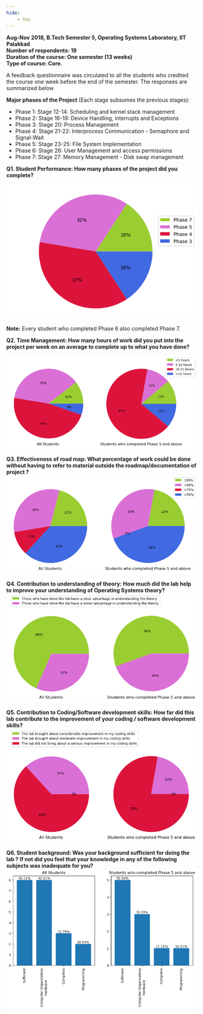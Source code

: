 ```yaml
---
hide:
    - toc
---
```

**Aug-Nov 2018, B.Tech Semester 5, Operating Systems Laboratory, IIT Palakkad**  
**Number of respondents: 19**  
**Duration of the course: One semester (13 weeks)**  
**Type of course: Core.**  
  

A feedback questionnaire was circulated to all the students who credited the course one week before the end of the semester. The responses are summarized below

**Major phases of the Project** (Each stage subsumes the previous stages):  

*   Phase 1: Stage 12-14: Scheduling and kernel stack management
*   Phase 2: Stage 16-19: Device Handling, interrupts and Exceptions
*   Phase 3: Stage 20: Process Management
*   Phase 4: Stage 21-22: Interprocess Communication - Semaphore and Signal-Wait
*   Phase 5: Stage 23-25: File System Implementation
*   Phase 6: Stage 26: User Management and access permissions
*   Phase 7: Stage 27: Memory Management - Disk swap management

  
**Q1. Student Performance: How many phases of the project did you complete?**  
  
![](./iitpkd18q1.png)

**Note:** Every student who completed Phase 6 also completed Phase 7.

  
**Q2. Time Management: How many hours of work did you put into the project per week on an average to complete up to what you have done?**  
  
![](./iitpkd18q2.png)  
  
**Q3. Effectiveness of road map: What percentage of work could be done without having to refer to material outside the roadmap/documentation of project ?**  
![](./iitpkd18q3.png)  
  
**Q4. Contribution to understanding of theory: How much did the lab help to improve your understanding of Operating Systems theory?**  
![](./iitpkd18q4.png)  
  
**Q5. Contribution to Coding/Software development skills: How far did this lab contribute to the improvement of your coding / software development skills?**  
![](./iitpkd18q5.png)  
  
**Q6. Student background: Was your background sufficient for doing the lab ? If not did you feel that your knowledge in any of the following subjects was inadequate for you?**  
![](./iitpkd18q6.png)